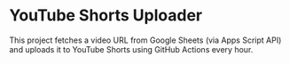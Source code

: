 # YouTube Shorts Uploader

This project fetches a video URL from Google Sheets (via Apps Script API) and uploads it to YouTube Shorts using GitHub Actions every hour.